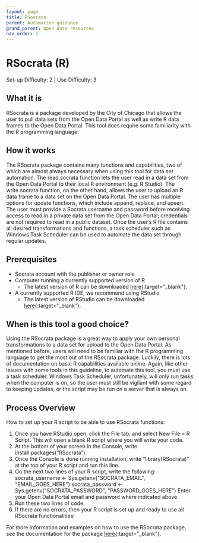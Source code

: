 ```yaml
---
layout: page
title: RSocrata
parent: Automation guidance
grand_parent: Open data resources
nav_order: 5
---
```


# RSocrata (R) 
Set-up Difficulty: 2 | Use Difficulty: 3

## What it is
RSocrata is a package developed by the City of Chicago that allows the user to pull data sets from the Open Data Portal as well as write R data frames to the Open Data Portal. This tool does require some familiarity with the R programming language.

## How it works
The RSocrata package contains many functions and capabilities, two of which are almost always necessary when using this tool for data set automation. The read.socrata function lets the user read in a data set from the Open Data Portal to their local R environment (e.g. R Studio). The write.socrata function, on the other hand, allows the user to upload an R data frame to a data set on the Open Data Portal. The user has multiple options for update functions, which include append, replace, and upsert. The user must provide a Socrata username and password before receiving access to read in a private data set from the Open Data Portal; credentials are not required to read in a public dataset. Once the user’s R file contains all desired transformations and functions, a task scheduler such as Windows Task Scheduler can be used to automate the data set through regular updates. 

## Prerequisites
* Socrata account with the publisher or owner role
* Computer running a currently supported version of R
	* The latest version of R can be downloaded [here](https://www.r-project.org/){:target="_blank"}. 
* A currently supported R IDE, we recommend using RStudio
	* The latest version of RStudio can be downloaded [here](https://www.rstudio.com/products/rstudio/download/){:target="_blank"}. 

## When is this tool a good choice?
Using the RSocrata package is a great way to apply your own personal transformations to a data set for upload to the Open Data Portal. As mentioned before, users will need to be familiar with the R programming language to get the most out of the RSocrata package. Luckily, there is lots of documentation on basic R capabilities available online. Again, like other issues with some tools in this guideline, to automate this tool, you must use a task scheduler. Windows Task Scheduler, unfortunately, will only run tasks when the computer is on, so the user must still be vigilant with some regard to keeping updates, or the script may be run on a server that is always on. 

## Process Overview
How to set up your R script to be able to use RSocrata functions:
1.	Once you have RStudio open, click the File tab, and select New File > R Script. This will open a blank R script where you will write your code.
2.	At the bottom of your screen in the Console, write install.packages(“RSocrata”).
3.	Once the Console is done running installation, write “library(RSocrata)” at the top of your R script and run this line.
4.	On the next two lines of your R script, write the following:
socrata_username <- Sys.getenv("SOCRATA_EMAIL", "EMAIL_GOES_HERE")
socrata_password <- Sys.getenv("SOCRATA_PASSWORD", "PASSWORD_GOES_HERE")
Enter your Open Data Portal email and password where indicated above. 
5.	Run these two lines of code.
6.	If there are no errors, then your R script is set up and ready to use all RSocrata functionalities!

For more information and examples on how to use the RSocrata package, see the documentation for the package [here](https://github.com/Chicago/RSocrata){:target="_blank"}. 